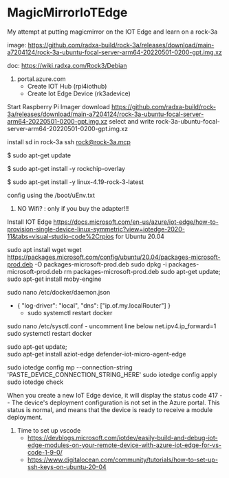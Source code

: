 # MagicMirrorIoTEdge

My attempt at putting magicmirror on the IOT Edge and learn on a rock-3a

image: https://github.com/radxa-build/rock-3a/releases/download/main-a7204124/rock-3a-ubuntu-focal-server-arm64-20220501-0200-gpt.img.xz

doc: https://wiki.radxa.com/Rock3/Debian

1. portal.azure.com
    - Create IOT Hub (rpi4iothub)
    - Create Iot Edge Device (rk3adevice)


Start Raspberry Pi Imager
download https://github.com/radxa-build/rock-3a/releases/download/main-a7204124/rock-3a-ubuntu-focal-server-arm64-20220501-0200-gpt.img.xz
select and write rock-3a-ubuntu-focal-server-arm64-20220501-0200-gpt.img.xz

install sd in rock-3a
ssh rock@rock-3a.mcp 


$ sudo apt-get update

$ sudo apt-get install -y rockchip-overlay

$ sudo apt-get install -y linux-4.19-rock-3-latest

config using the /boot/uEnv.txt

1. NO Wifi? : only if you buy the adapter!!!

Install IOT Edge https://docs.microsoft.com/en-us/azure/iot-edge/how-to-provision-single-device-linux-symmetric?view=iotedge-2020-11&tabs=visual-studio-code%2Crpios for Ubuntu 20.04

sudo apt install wget
wget https://packages.microsoft.com/config/ubuntu/20.04/packages-microsoft-prod.deb -O packages-microsoft-prod.deb
sudo dpkg -i packages-microsoft-prod.deb
rm packages-microsoft-prod.deb
sudo apt-get update; \
  sudo apt-get install moby-engine
  
sudo nano /etc/docker/daemon.json
 - {
      "log-driver": "local",
      "dns": ["ip.of.my.localRouter"]
   }
   - sudo systemctl restart docker

sudo nano /etc/sysctl.conf
    - uncomment line below
net.ipv4.ip_forward=1
sudo systemctl restart docker
   
 sudo apt-get update; \
  sudo apt-get install aziot-edge defender-iot-micro-agent-edge
  
sudo iotedge config mp --connection-string 'PASTE_DEVICE_CONNECTION_STRING_HERE'
sudo iotedge config apply
sudo iotedge check


When you create a new IoT Edge device, it will display the status code 417 -- The device's deployment configuration is not set in the Azure portal. This status is normal, and means that the device is ready to receive a module deployment.

1. Time to set up vscode
    - https://devblogs.microsoft.com/iotdev/easily-build-and-debug-iot-edge-modules-on-your-remote-device-with-azure-iot-edge-for-vs-code-1-9-0/
    - https://www.digitalocean.com/community/tutorials/how-to-set-up-ssh-keys-on-ubuntu-20-04
